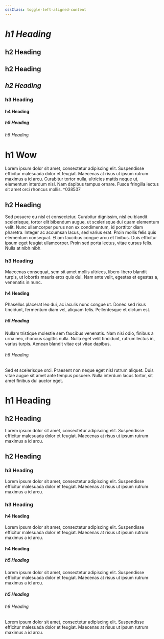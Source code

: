 ```yaml
---
cssClass: toggle-left-aligned-content
---
```

# *h1 Heading*
## **h2 Heading**
## h2 Heading
## **_h2 Heading_**
### h3 Heading
#### h4 Heading
##### h5 Heading
###### h6 Heading


# h1 Wow

Lorem ipsum dolor sit amet, consectetur adipiscing elit. Suspendisse efficitur malesuada dolor et feugiat. Maecenas at risus ut ipsum rutrum maximus a id arcu. Curabitur tortor nulla, ultricies mattis neque ut, elementum interdum nisl. Nam dapibus tempus ornare. Fusce fringilla lectus sit amet orci rhoncus mollis. ^038507


## h2 Heading

Sed posuere eu nisl et consectetur. Curabitur dignissim, nisl eu blandit scelerisque, tortor elit bibendum augue, ut scelerisque dui quam elementum velit. Nunc ullamcorper purus non ex condimentum, id porttitor diam pharetra. Integer ac accumsan lacus, sed varius erat. Proin mollis felis quis elementum consequat. Etiam faucibus congue arcu et finibus. Duis efficitur ipsum eget feugiat ullamcorper. Proin sed porta lectus, vitae cursus felis. Nulla at nibh nibh.


### h3 Heading

Maecenas consequat, sem sit amet mollis ultrices, libero libero blandit turpis, ut lobortis mauris eros quis dui. Nam ante velit, egestas et egestas a, venenatis in nunc.


#### h4 Heading

Phasellus placerat leo dui, ac iaculis nunc congue ut. Donec sed risus tincidunt, fermentum diam vel, aliquam felis. Pellentesque et dictum est.


##### h5 Heading

Nullam tristique molestie sem faucibus venenatis. Nam nisi odio, finibus a urna nec, rhoncus sagittis nulla. Nulla eget velit tincidunt, rutrum lectus in, varius turpis. Aenean blandit vitae est vitae dapibus.


###### h6 Heading

Sed et scelerisque orci. Praesent non neque eget nisl rutrum aliquet. Duis vitae augue sit amet ante tempus posuere. Nulla interdum lacus tortor, sit amet finibus dui auctor eget.


# h1 Heading
## h2 Heading

Lorem ipsum dolor sit amet, consectetur adipiscing elit. Suspendisse efficitur malesuada dolor et feugiat. Maecenas at risus ut ipsum rutrum maximus a id arcu.

## h2 Heading
### h3 Heading

Lorem ipsum dolor sit amet, consectetur adipiscing elit. Suspendisse efficitur malesuada dolor et feugiat. Maecenas at risus ut ipsum rutrum maximus a id arcu.

### h3 Heading
#### h4 Heading

Lorem ipsum dolor sit amet, consectetur adipiscing elit. Suspendisse efficitur malesuada dolor et feugiat. Maecenas at risus ut ipsum rutrum maximus a id arcu.

#### h4 Heading
##### h5 Heading

Lorem ipsum dolor sit amet, consectetur adipiscing elit. Suspendisse efficitur malesuada dolor et feugiat. Maecenas at risus ut ipsum rutrum maximus a id arcu.

##### h5 Heading
###### h6 Heading

Lorem ipsum dolor sit amet, consectetur adipiscing elit. Suspendisse efficitur malesuada dolor et feugiat. Maecenas at risus ut ipsum rutrum maximus a id arcu.